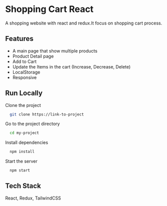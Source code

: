 
# Shopping Cart React

A shopping website with react and redux.It focus on shopping cart process.


## Features

- A ​main page​ that show multiple products
- Product Detail page​
- Add to Cart
- Update the Items in the cart (Increase, Decrease, Delete)
- LocalStorage
- Responsive

## Run Locally

Clone the project

```bash
  git clone https://link-to-project
```

Go to the project directory

```bash
  cd my-project
```

Install dependencies

```bash
  npm install
```

Start the server

```bash
  npm start
```


## Tech Stack

React, Redux, TailwindCSS


